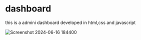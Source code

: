 # dashboard

this is a admini dashboard developed in html,css and javascript

![Screenshot 2024-06-16 184400](https://github.com/abhiii33/dashboard/assets/155421654/3383c51b-3d17-4507-a1a7-fbf45e6818df)
